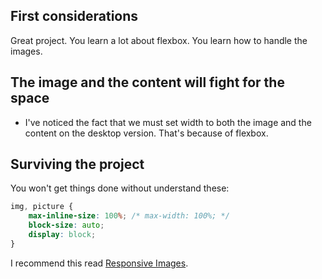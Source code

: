 ## First considerations

Great project. You learn a lot about flexbox. You learn how to handle the images.

## The image and the content will fight for the space

- I've noticed the fact that we must set width to both the image and the content on the desktop version. That's because of flexbox.

## Surviving the project

You won't get things done without understand these:

```css
img, picture {
    max-inline-size: 100%; /* max-width: 100%; */
    block-size: auto;
    display: block;
}
```

I recommend this read [Responsive Images](https://web.dev/learn/design/responsive-images).